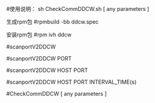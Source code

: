 #使用说明：
sh CheckCommDDCW.sh  [ any parameters ]

生成rpm包
#rpmbuild -bb ddcw.spec

安装rpm包
#rpm ivh ddcw

#scanportV2DDCW 

#scanportV2DDCW PORT

#scanportV2DDCW HOST PORT

#scanportV2DDCW HOST PORT INTERVAL_TIME(s)

#CheckCommDDCW [ any parameters ]
